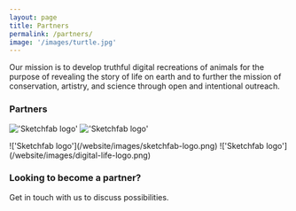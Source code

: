 ```yaml
---
layout: page
title: Partners
permalink: /partners/
image: '/images/turtle.jpg'
---
```


Our mission is to develop truthful digital recreations of animals for the purpose of revealing the story of life on earth and to further the mission of conservation, artistry, and science through open and intentional outreach.

### **Partners**

!['Sketchfab  logo'](/website/images/sketchfab-logo.png)
!['Sketchfab  logo'](/website/images/digital-life-logo.png)

<div class="gallery-box">
  <div class="gallery">
    !['Sketchfab  logo'](/website/images/sketchfab-logo.png)
    !['Sketchfab  logo'](/website/images/digital-life-logo.png)
  </div>
</div>

### Looking to become a partner?

Get in touch with us to discuss possibilities.
